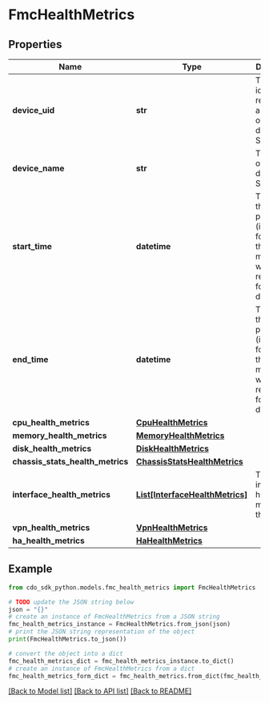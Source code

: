 # FmcHealthMetrics


## Properties

Name | Type | Description | Notes
------------ | ------------- | ------------- | -------------
**device_uid** | **str** | The unique identifier, represented as a UUID, of the device in SCC. | [optional] 
**device_name** | **str** | The name of the device in SCC. | [optional] 
**start_time** | **datetime** | The start of the time period (inclusive) for which the health metrics were retrieved for this device. | [optional] 
**end_time** | **datetime** | The end of the time period (inclusive) for which the health metrics were retrieved for this device. | [optional] 
**cpu_health_metrics** | [**CpuHealthMetrics**](CpuHealthMetrics.md) |  | [optional] 
**memory_health_metrics** | [**MemoryHealthMetrics**](MemoryHealthMetrics.md) |  | [optional] 
**disk_health_metrics** | [**DiskHealthMetrics**](DiskHealthMetrics.md) |  | [optional] 
**chassis_stats_health_metrics** | [**ChassisStatsHealthMetrics**](ChassisStatsHealthMetrics.md) |  | [optional] 
**interface_health_metrics** | [**List[InterfaceHealthMetrics]**](InterfaceHealthMetrics.md) | The interface health metrics for the device. | [optional] 
**vpn_health_metrics** | [**VpnHealthMetrics**](VpnHealthMetrics.md) |  | [optional] 
**ha_health_metrics** | [**HaHealthMetrics**](HaHealthMetrics.md) |  | [optional] 

## Example

```python
from cdo_sdk_python.models.fmc_health_metrics import FmcHealthMetrics

# TODO update the JSON string below
json = "{}"
# create an instance of FmcHealthMetrics from a JSON string
fmc_health_metrics_instance = FmcHealthMetrics.from_json(json)
# print the JSON string representation of the object
print(FmcHealthMetrics.to_json())

# convert the object into a dict
fmc_health_metrics_dict = fmc_health_metrics_instance.to_dict()
# create an instance of FmcHealthMetrics from a dict
fmc_health_metrics_form_dict = fmc_health_metrics.from_dict(fmc_health_metrics_dict)
```
[[Back to Model list]](../README.md#documentation-for-models) [[Back to API list]](../README.md#documentation-for-api-endpoints) [[Back to README]](../README.md)


